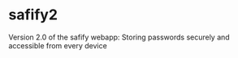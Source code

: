 safify2
=======

Version 2.0 of the safify webapp: Storing passwords securely and accessible from every device
